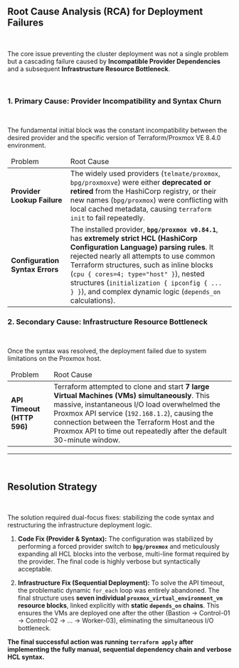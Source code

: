 <h2>Root Cause Analysis (RCA) for Deployment Failures</h2>
<p>&nbsp;</p>
<p>The core issue preventing the cluster deployment was not a single problem but a cascading failure caused by <strong>Incompatible Provider Dependencies</strong> and a subsequent <strong>Infrastructure Resource Bottleneck</strong>.</p>
<p>&nbsp;</p>
<h3>1. Primary Cause: Provider Incompatibility and Syntax Churn</h3>
<p>&nbsp;</p>
<p>The fundamental initial block was the constant incompatibility between the desired provider and the specific version of Terraform/Proxmox VE 8.4.0 environment.</p>
<div class="horizontal-scroll-wrapper">
<div class="table-block-component">
<div class="table-block has-export-button">
<div class="table-content not-end-of-paragraph" data-hveid="0" data-ved="0CAAQ3ecQahgKEwjr7NnYwJGQAxUAAAAAHQAAAAAQhAI">
<table>
<thead>
<tr>
<td>Problem</td>
<td>Root Cause</td>
</tr>
</thead>
<tbody>
<tr>
<td><strong>Provider Lookup Failure</strong></td>
<td>The widely used providers (<code>telmate/proxmox</code>, <code>bpg/proxmoxve</code>) were either <strong>deprecated or retired</strong> from the HashiCorp registry, or their new names (<code>bpg/proxmox</code>) were conflicting with local cached metadata, causing <code>terraform init</code> to fail repeatedly.</td>
</tr>
<tr>
<td><strong>Configuration Syntax Errors</strong></td>
<td>The installed provider, <strong><code>bpg/proxmox v0.84.1</code></strong>, has <strong>extremely strict HCL (HashiCorp Configuration Language) parsing rules</strong>. It rejected nearly all attempts to use common Terraform structures, such as inline blocks (<code>cpu { cores=4; type="host" }</code>), nested structures (<code>initialization { ipconfig { ... } }</code>), and complex dynamic logic (<code>depends_on</code> calculations).</td>
</tr>
</tbody>
</table>
</div>
</div>
</div>
</div>
<h3>2. Secondary Cause: Infrastructure Resource Bottleneck</h3>
<p>&nbsp;</p>
<p>Once the syntax was resolved, the deployment failed due to system limitations on the Proxmox host.</p>
<div class="horizontal-scroll-wrapper">
<div class="table-block-component">
<div class="table-block has-export-button">
<div class="table-content not-end-of-paragraph" data-hveid="0" data-ved="0CAAQ3ecQahgKEwjr7NnYwJGQAxUAAAAAHQAAAAAQhgI">
<table>
<thead>
<tr>
<td>Problem</td>
<td>Root Cause</td>
</tr>
</thead>
<tbody>
<tr>
<td><strong>API Timeout (HTTP 596)</strong></td>
<td>Terraform attempted to clone and start <strong>7 large Virtual Machines (VMs) simultaneously</strong>. This massive, instantaneous I/O load overwhelmed the Proxmox API service (<code>192.168.1.2</code>), causing the connection between the Terraform Host and the Proxmox API to time out repeatedly after the default 30-minute window.</td>
</tr>
</tbody>
</table>
</div>
</div>
</div>
</div>
<hr />
<p>&nbsp;</p>
<h2>Resolution Strategy</h2>
<p>&nbsp;</p>
<p>The solution required dual-focus fixes: stabilizing the code syntax and restructuring the infrastructure deployment logic.</p>
<ol start="1">
<li>
<p><strong>Code Fix (Provider &amp; Syntax):</strong> The configuration was stabilized by performing a forced provider switch to <strong><code>bpg/proxmox</code></strong> and meticulously expanding all HCL blocks into the verbose, multi-line format required by the provider. The final code is highly verbose but syntactically acceptable.</p>
</li>
<li>
<p><strong>Infrastructure Fix (Sequential Deployment):</strong> To solve the API timeout, the problematic dynamic <code>for_each</code> loop was entirely abandoned. The final structure uses <strong>seven individual <code>proxmox_virtual_environment_vm</code> resource blocks</strong>, linked explicitly with <strong>static <code>depends_on</code> chains</strong>. This ensures the VMs are deployed one after the other (Bastion &rarr; Control-01 &rarr; Control-02 &rarr; ... &rarr; Worker-03), eliminating the simultaneous I/O bottleneck.</p>
</li>
</ol>
<p><strong>The final successful action was running <code>terraform apply</code> after implementing the fully manual, sequential dependency chain and verbose HCL syntax.</strong></p>
<!-- Comments are visible in the HTML source only -->
